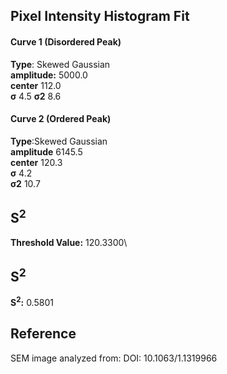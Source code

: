 ## Pixel Intensity Histogram Fit

#### Curve 1 (Disordered Peak)
**Type**: Skewed Gaussian\
**amplitude:** 5000.0\
**center** 112.0\
**σ** 4.5
**σ2** 8.6


#### Curve 2 (Ordered Peak)
**Type**:Skewed Gaussian\
**amplitude** 6145.5\
**center** 120.3\
**σ** 4.2\
**σ2** 10.7


## S<sup>2</sup>
**Threshold Value:** 120.3300\
## S<sup>2</sup>
**S<sup>2</sup>:** 0.5801










## Reference
SEM image analyzed from:
DOI: 10.1063/1.1319966 

